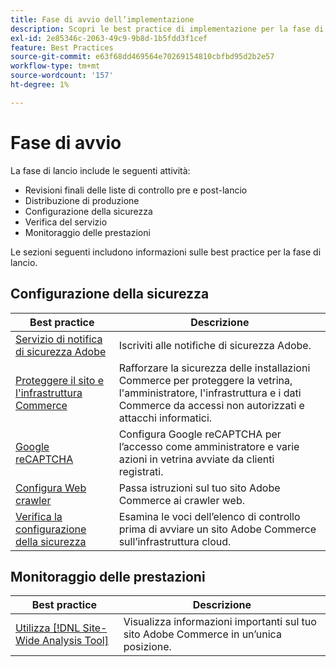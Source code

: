 ```yaml
---
title: Fase di avvio dell’implementazione
description: Scopri le best practice di implementazione per la fase di avvio dei progetti Adobe Commerce.
exl-id: 2e85346c-2063-49c9-9b8d-1b5fdd3f1cef
feature: Best Practices
source-git-commit: e63f68dd469564e70269154810cbfbd95d2b2e57
workflow-type: tm+mt
source-wordcount: '157'
ht-degree: 1%

---
```


# Fase di avvio

La fase di lancio include le seguenti attività:

- Revisioni finali delle liste di controllo pre e post-lancio
- Distribuzione di produzione
- Configurazione della sicurezza
- Verifica del servizio
- Monitoraggio delle prestazioni

Le sezioni seguenti includono informazioni sulle best practice per la fase di lancio.

## Configurazione della sicurezza

| Best practice | Descrizione |
|------------------------------------------------------------------------------------------------------------------------------------|--------------------------------------------------------------------------------------------------------------------------------------------------------------------------|
| [Servizio di notifica di sicurezza Adobe](https://www.adobe.com/subscription/adbeSecurityNotifications.html) | Iscriviti alle notifiche di sicurezza Adobe. |
| [Proteggere il sito e l&#39;infrastruttura Commerce](security-best-practices.md) | Rafforzare la sicurezza delle installazioni Commerce per proteggere la vetrina, l&#39;amministratore, l&#39;infrastruttura e i dati Commerce da accessi non autorizzati e attacchi informatici. |
| [Google reCAPTCHA](https://experienceleague.adobe.com/docs/commerce-admin/systems/security/captcha/security-google-recaptcha.html) | Configura Google reCAPTCHA per l’accesso come amministratore e varie azioni in vetrina avviate da clienti registrati. |
| [Configura Web crawler](robots-txt.md) | Passa istruzioni sul tuo sito Adobe Commerce ai crawler web. |
| [Verifica la configurazione della sicurezza](https://experienceleague.adobe.com/docs/commerce-cloud-service/user-guide/launch/checklist.html) | Esamina le voci dell’elenco di controllo prima di avviare un sito Adobe Commerce sull’infrastruttura cloud. |

## Monitoraggio delle prestazioni

| Best practice | Descrizione |
|------------------------------------------------------------------------------------------------------------------------------------------------|----------------------------------------------------------------------|
| [Utilizza  [!DNL Site-Wide Analysis Tool]](../../../tools/site-wide-analysis-tool/intro.md#integrations-with-other-adobe-commerce-support-tools) | Visualizza informazioni importanti sul tuo sito Adobe Commerce in un’unica posizione. |
